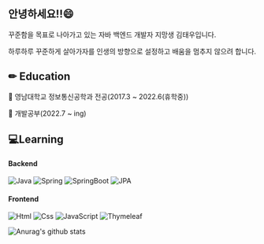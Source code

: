 ## 안녕하세요!!😄

꾸준함을 목표로 나아가고 있는 자바 백엔드 개발자 지망생 김태우입니다.
 
하루하루 꾸준하게 살아가자를 인생의 방향으로 설정하고 배움을 멈추지 않으려 합니다.

<!--
**StartDeveloperKim/StartDeveloperKim** is a ✨ _special_ ✨ repository because its `README.md` (this file) appears on your GitHub profile.

Here are some ideas to get you started:

- 🔭 I’m currently working on ...
- 🌱 I’m currently learning ...
- 👯 I’m looking to collaborate on ...
- 🤔 I’m looking for help with ...
- 💬 Ask me about ...
- 📫 How to reach me: ...
- 😄 Pronouns: ...
- ⚡ Fun fact: ...
-->


## ✏ Education
🌱 영남대학교 정보통신공학과 전공(2017.3 ~ 2022.6(휴학중))

🌱 개발공부(2022.7 ~ ing)

## 💻Learning
#### Backend
  <img alt="Java" src ="https://img.shields.io/badge/Java-blue.svg?&style=for-the-badge" /> <img alt="Spring" src ="https://img.shields.io/badge/Spring-6DB33F.svg?&style=for-the-badge&logo=Spring&logoColor=white" /> <img alt="SpringBoot" src ="https://img.shields.io/badge/SpringBoot-6DB33F.svg?&style=for-the-badge&logo=SpringBoot&logoColor=white" /> <img alt="JPA" src ="https://img.shields.io/badge/JPA-20336B.svg?&style=for-the-badge" />
  
#### Frontend
<img alt="Html" src ="https://img.shields.io/badge/HTML5-E34F26.svg?&style=for-the-badge&logo=HTML5&logoColor=white"/> <img alt="Css" src ="https://img.shields.io/badge/CSS3-1572B6.svg?&style=for-the-badge&logo=CSS3&logoColor=white"/> <img alt="JavaScript" src ="https://img.shields.io/badge/JavaScriipt-F7DF1E.svg?&style=for-the-badge&logo=JavaScript&logoColor=black"/> <img alt="Thymeleaf" src ="https://img.shields.io/badge/Thymeleaf-005F0F.svg?&style=for-the-badge&logo=Thymeleaf&logoColor=white"/>

![Anurag's github stats](https://github-readme-stats.vercel.app/api?username=StartDeveloperKim&show_icons=true&theme=solarized-light)

